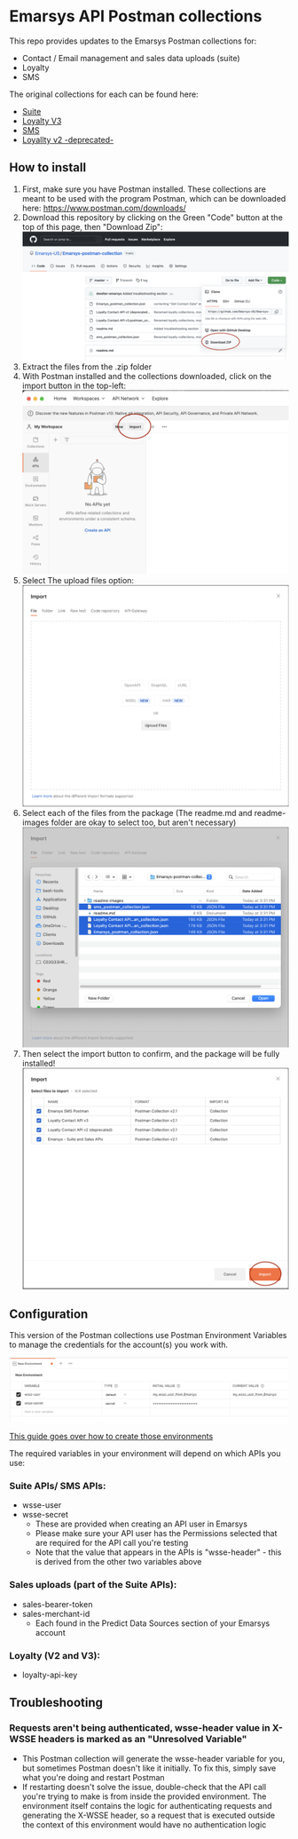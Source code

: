# Emarsys API Postman collections
This repo provides updates to the Emarsys Postman collections for:
- Contact / Email management and sales data uploads (suite)
- Loyalty
- SMS

The original collections for each can be found here:
- [Suite](https://raw.githubusercontent.com/emartech/developer-hub-public-assets/master/resources/EmarsysV2PostmanCollection.json)
- [Loyalty V3](https://raw.githubusercontent.com/EmarsysDocumentationGists/developer-hub-public-assets/master/resources/Loyalty%20Contact%20API%20v0.3.1.postman_collection%20(1).json)
- [SMS](https://raw.githubusercontent.com/EmarsysDocumentationGists/developer-hub-public-assets/master/resources/SMS%20Postman.postman_collection.json)
- [Loyallty v2 -deprecated-](https://raw.githubusercontent.com/EmarsysDocumentationGists/developer-hub-public-assets/master/resources/LoyaltyPostmanCollection.json)

## How to install
1. First, make sure you have Postman installed. These collections are meant to be used with the program Postman, which can be downloaded here: https://www.postman.com/downloads/
1. Download this repository by clicking on the Green "Code" button at the top of this page, then "Download Zip":
  ![Graphic displaying the location of the "code" and "download ZIP" buttons on the current github page](./readme-images/github-download-steps.png)
3. Extract the files from the .zip folder
4. With Postman installed and the collections downloaded, click on the import button in the top-left:
  ![Postman import button](./readme-images//import-button.png)
1. Select The upload files option:
    ![Postman upload files option](./readme-images/upload-files-button.png)
1. Select each of the files from the package (The readme.md and readme-images folder are okay to select too, but aren't necessary)
    ![Postman file selector with all files from package highlighted](./readme-images/file-selector.png)
1. Then select the import button to confirm, and the package will be fully installed!
  ![Postman interface displaying all the highlighted files, waiting for confirmation to import](./readme-images/final-import-button.png)
 




## Configuration

This version of the Postman collections use Postman Environment Variables to manage the credentials for the account(s) you work with.

![A sample of a fully-configured Postman Environment](./readme-images/sample-postman-environment.png)

[This guide goes over how to create those environments](https://learning.postman.com/docs/sending-requests/managing-environments/#creating-environments)


The required variables in your environment will depend on which APIs you use:

### Suite APIs/ SMS APIs:
- wsse-user
- wsse-secret
  - These are provided when creating an API user in Emarsys
  - Please make sure your API user has the Permissions selected that are required for the API call you're testing
  - Note that the value that appears in the APIs is "wsse-header" - this is derived from the other two variables above

### Sales uploads (part of the Suite APIs):
- sales-bearer-token
- sales-merchant-id
  - Each found in the Predict Data Sources section of your Emarsys account

### Loyalty (V2 and V3):
- loyalty-api-key

## Troubleshooting

### Requests aren't being authenticated, wsse-header value in X-WSSE headers is marked as an "Unresolved Variable"
- This Postman collection will generate the wsse-header variable for you, but sometimes Postman doesn't like it initially. To fix this, simply save what you're doing and restart Postman
- If restarting doesn't solve the issue, double-check that the API call you're trying to make is from inside the provided environment. The environment itself contains the logic for authenticating requests and generating the X-WSSE header, so a request that is executed outside the context of this environment would have no authentication logic
